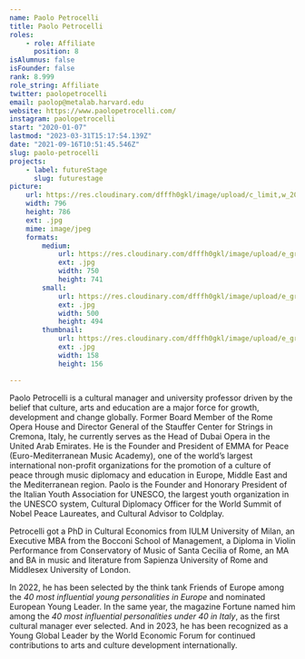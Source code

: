 ```yaml
---
name: Paolo Petrocelli
title: Paolo Petrocelli
roles:
    - role: Affiliate
      position: 8
isAlumnus: false
isFounder: false
rank: 8.999
role_string: Affiliate
twitter: paolopetrocelli
email: paolop@metalab.harvard.edu
website: https://www.paolopetrocelli.com/
instagram: paolopetrocelli
start: "2020-01-07"
lastmod: "2023-03-31T15:17:54.139Z"
date: "2021-09-16T10:51:45.546Z"
slug: paolo-petrocelli
projects:
    - label: futureStage
      slug: futurestage
picture:
    url: https://res.cloudinary.com/dfffh0gkl/image/upload/c_limit,w_2000,h_2000/e_grayscale/v1629122126/paolo_petrocelli_372e50e116.jpg
    width: 796
    height: 786
    ext: .jpg
    mime: image/jpeg
    formats:
        medium:
            url: https://res.cloudinary.com/dfffh0gkl/image/upload/e_grayscale/v1629122127/medium_paolo_petrocelli_372e50e116.jpg
            ext: .jpg
            width: 750
            height: 741
        small:
            url: https://res.cloudinary.com/dfffh0gkl/image/upload/e_grayscale/v1629122127/small_paolo_petrocelli_372e50e116.jpg
            ext: .jpg
            width: 500
            height: 494
        thumbnail:
            url: https://res.cloudinary.com/dfffh0gkl/image/upload/e_grayscale/v1629122126/thumbnail_paolo_petrocelli_372e50e116.jpg
            ext: .jpg
            width: 158
            height: 156

---
```

Paolo Petrocelli is a cultural manager and university professor driven by the belief that culture, arts and education are a major force for growth, development and change globally. Former Board Member of the Rome Opera House and Director General of the Stauffer Center for Strings in Cremona, Italy, he currently serves as the Head of Dubai Opera in the United Arab Emirates. He is the Founder and President of EMMA for Peace (Euro-Mediterranean Music Academy), one of the world’s largest international non-profit organizations for the promotion of a culture of peace through music diplomacy and education in Europe, Middle East and the Mediterranean region. Paolo is the Founder and Honorary President of the Italian Youth Association for UNESCO, the largest youth organization in the UNESCO system, Cultural Diplomacy Officer for the World Summit of Nobel Peace Laureates, and Cultural Advisor to Coldplay.

Petrocelli got a PhD in Cultural Economics from IULM University of Milan, an Executive MBA from the Bocconi School of Management, a Diploma in Violin Performance from Conservatory of Music of Santa Cecilia of Rome, an MA and BA in music and literature from Sapienza University of Rome and Middlesex University of London. 

In 2022, he has been selected by the think tank Friends of Europe among the *40 most influential young personalities in Europe* and nominated European Young Leader. In the same year, the magazine Fortune named him among the *40 most influential personalities under 40 in Italy*, as the first cultural manager ever selected. And in 2023, he has been recognized as a Young Global Leader by the World Economic Forum for continued contributions to arts and culture development internationally.